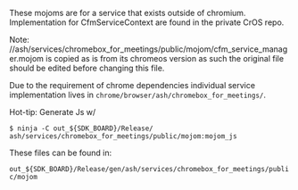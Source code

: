 These mojoms are for a service that exists outside of chromium. Implementation
for CfmServiceContext are found in the private CrOS repo.

Note: //ash/services/chromebox_for_meetings/public/mojom/cfm_service_manager.mojom
is copied as is from its chromeos version as such the original file should be
edited before changing this file.

Due to the requirement of chrome dependencies individual service implementation
lives in `chrome/browser/ash/chromebox_for_meetings/`.

Hot-tip: Generate  Js w/

```
$ ninja -C out_${SDK_BOARD}/Release/ ash/services/chromebox_for_meetings/public/mojom:mojom_js
```
These files can be found in:

`out_${SDK_BOARD}/Release/gen/ash/services/chromebox_for_meetings/public/mojom`
